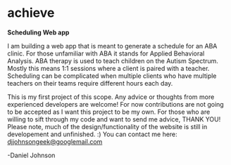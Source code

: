 # achieve
<b>Scheduling Web app</b>

I am building a web app that is meant to generate a schedule for an ABA clinic. For those unfamiliar with ABA it stands for Applied Behavioral Analysis. ABA therapy is used to teach children on the Autism Spectrum. Mostly this means 1:1 sessions where a client is paired with a teacher. Scheduling can be complicated when multiple clients who have multiple teachers on their teams require different hours each day.

This is my first project of this scope. Any advice or thoughts from more experienced developers are welcome! For now contributions are not going to be accepted as I want this project to be my own. For those who are willing to sift through my code and want to send me advice, THANK YOU!
Please note, much of the design/functionality of the website is still in developement and unfinished. :)
You can contact me here: djjohnsongeek@googlemail.com

-Daniel Johnson
